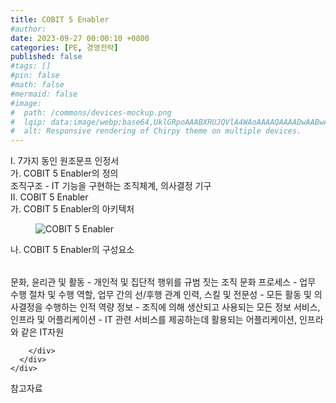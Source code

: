 ```yaml
---
title: COBIT 5 Enabler
#author: 
date: 2023-09-27 00:00:10 +0800
categories: [PE, 경영전략]
published: false
#tags: []
#pin: false
#math: false
#mermaid: false
#image:
#  path: /commons/devices-mockup.png
#  lqip: data:image/webp;base64,UklGRpoAAABXRUJQVlA4WAoAAAAQAAAADwAABwAAQUxQSDIAAAARL0AmbZurmr57yyIiqE8oiG0bejIYEQTgqiDA9vqnsUSI6H+oAERp2HZ65qP/VIAWAFZQOCBCAAAA8AEAnQEqEAAIAAVAfCWkAALp8sF8rgRgAP7o9FDvMCkMde9PK7euH5M1m6VWoDXf2FkP3BqV0ZYbO6NA/VFIAAAA
#  alt: Responsive rendering of Chirpy theme on multiple devices.
---
```


<div class="post-wrap">
  <div class="para">
    <div class="para-title">
      I. 7가지 동인 원조문프 인정서
    </div>
    <div class="para-cntnt">
      <div class="para">
        <div class="para-title">
          가. COBIT 5 Enabler의 정의
        </div>
        <div class="para-cntnt">
            조직구조 - IT 기능을 구현하는 조직체계, 의사결정 기구  
        </div>
      </div>
    </div>
  </div>
  
  <div class="para">
    <div class="para-title">
      II. COBIT 5 Enabler
    </div>
    <div class="para-cntnt">
      <div class="para">
        <div class="para-title">
          가. COBIT 5 Enabler의 아키텍처
        </div>
        <div class="para-cntnt">
          <figure class="post-figure">
            <img src="/assets/img/posts/COBIT-5-Enabler.png" alt="COBIT 5 Enabler">
<!--            <figcaption>Source: Unveiling the Metaverse: Exploring Emerging Trends, Multifaceted Perspectives, and Future Challenges</figcaption>-->
          </figure>
        </div>
      </div>
      <div class="para">
        <div class="para-title">
          나. COBIT 5 Enabler의 구성요소
        </div>
        <div class="para-cntnt">
          <table class="post-table">
          </table>
            문화, 윤리관 및 활동 - 개인적 및 집단적 행위를 규범 짓는 조직 문화
  프로세스 - 업무 수행 절차 및 수행 역할, 업무 간의 선/후행 관계
  인력, 스킬 및 전문성 - 모든 활동 및 의사결정을 수행하는 인적 역량  
  정보 - 조직에 의해 생산되고 사용되는 모든 정보
  서비스, 인프라 및 어플리케이션 - IT 관련 서비스를 제공하는데 활용되는 어플리케이션, 인프라와 같은 IT자원

        </div>
      </div>
    </div>
  </div>

  <div class="refr-wrap">
    <div class="refr-title">
        참고자료
    </div>
    <ol class="refr-list">
    <!--    <li>(나현식, 최대선) <a target="_blank" href="https://scienceon.kisti.re.kr/commons/util/originalView.do?cn=JAKO202225948430499&oCn=JAKO202225948430499&dbt=JAKO&journal=NJOU00291864">메타버스 보안 위협 요소 및 대응 방안 검토</a></li>-->
    <!--    <li>(M. Uddin, S. Manickam, H. Ullah, M. Obaidat and A. Dandoush) <a target="_blank" href="https://ieeexplore.ieee.org/abstract/document/10138386">Unveiling the Metaverse: Exploring Emerging Trends, Multifaceted Perspectives, and Future Challenges</a></li>-->
    </ol>
  </div>
</div>
